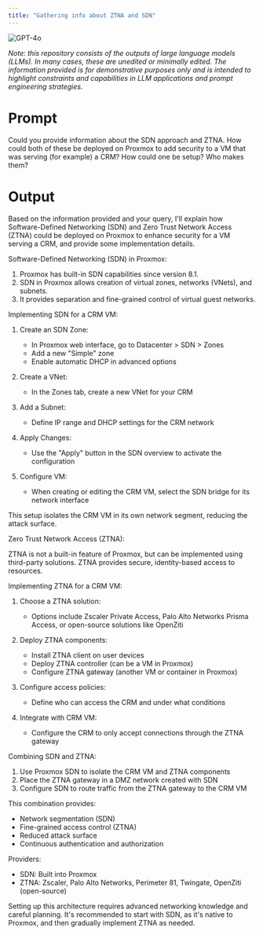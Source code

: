 ```yaml
---
title: "Gathering info about ZTNA and SDN"
---
```

![GPT-4o](https://img.shields.io/badge/GPT--4o-3333FF?style=for-the-badge&logo=openai&logoColor=white)



*Note: this repository consists of the outputs of large language models (LLMs). In many cases, these are unedited or minimally edited. The information provided is for demonstrative purposes only and is intended to highlight constraints and capabilities in LLM applications and prompt engineering strategies.*


# Prompt

Could you provide information about the SDN approach and ZTNA. How could both of these be deployed on Proxmox to add security to a VM that was serving (for example) a CRM? How could one be setup? Who makes them?

# Output

Based on the information provided and your query, I'll explain how Software-Defined Networking (SDN) and Zero Trust Network Access (ZTNA) could be deployed on Proxmox to enhance security for a VM serving a CRM, and provide some implementation details.

Software-Defined Networking (SDN) in Proxmox:

1. Proxmox has built-in SDN capabilities since version 8.1.
2. SDN in Proxmox allows creation of virtual zones, networks (VNets), and subnets.
3. It provides separation and fine-grained control of virtual guest networks.

Implementing SDN for a CRM VM:

1. Create an SDN Zone: 
   - In Proxmox web interface, go to Datacenter > SDN > Zones
   - Add a new "Simple" zone
   - Enable automatic DHCP in advanced options

2. Create a VNet:
   - In the Zones tab, create a new VNet for your CRM

3. Add a Subnet:
   - Define IP range and DHCP settings for the CRM network

4. Apply Changes:
   - Use the "Apply" button in the SDN overview to activate the configuration

5. Configure VM:
   - When creating or editing the CRM VM, select the SDN bridge for its network interface

This setup isolates the CRM VM in its own network segment, reducing the attack surface.

Zero Trust Network Access (ZTNA):

ZTNA is not a built-in feature of Proxmox, but can be implemented using third-party solutions. ZTNA provides secure, identity-based access to resources.

Implementing ZTNA for a CRM VM:

1. Choose a ZTNA solution: 
   - Options include Zscaler Private Access, Palo Alto Networks Prisma Access, or open-source solutions like OpenZiti

2. Deploy ZTNA components:
   - Install ZTNA client on user devices
   - Deploy ZTNA controller (can be a VM in Proxmox)
   - Configure ZTNA gateway (another VM or container in Proxmox)

3. Configure access policies:
   - Define who can access the CRM and under what conditions

4. Integrate with CRM VM:
   - Configure the CRM to only accept connections through the ZTNA gateway

Combining SDN and ZTNA:

1. Use Proxmox SDN to isolate the CRM VM and ZTNA components
2. Place the ZTNA gateway in a DMZ network created with SDN
3. Configure SDN to route traffic from the ZTNA gateway to the CRM VM

This combination provides:
- Network segmentation (SDN)
- Fine-grained access control (ZTNA)
- Reduced attack surface
- Continuous authentication and authorization

Providers:
- SDN: Built into Proxmox
- ZTNA: Zscaler, Palo Alto Networks, Perimeter 81, Twingate, OpenZiti (open-source)

Setting up this architecture requires advanced networking knowledge and careful planning. It's recommended to start with SDN, as it's native to Proxmox, and then gradually implement ZTNA as needed.
 